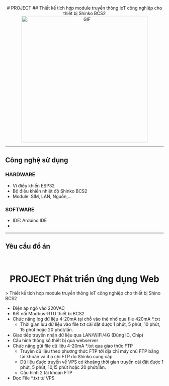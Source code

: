 <div align="center">
# PROJECT
## Thiết kế tích hợp module truyền thông IoT công nghiệp cho thiết bị Shinko BCS2
</br>
<img align="center" alt="GIF" height="400px" src="./" />
</div>

---
## Công nghệ sử dụng
### HARDWARE
- Vi điều khiển ESP32
- Bộ điều khiển nhiệt độ Shinko BCS2
- Module: SIM, LAN, Nguồn,...
### SOFTWARE
- IDE: Arduino IDE
-
---

## Yêu cầu đồ án
&nbsp;
<h1 align="center">PROJECT Phát triển ứng dụng Web</h1>
> Thiết kế tích hợp module truyền thông IoT công nghiệp cho thiết bị Shino BCS2

- Điện áp ngõ vào 220VAC
- Kết nối Modbus-RTU thiết bị BCS2
- Chức năng log dữ liệu 4-20mA tại chỗ vào thẻ nhớ qua file 420mA *.txt
    - Thời gian lưu dữ liệu vào file txt cài đặt được 1 phút, 5 phút, 10 phút, 15
phút hoặc 20 phút/lần.
- Giao tiếp truyền nhận dữ liệu qua LAN/WIFI/4G (Dùng IC, Chip)
- Cấu hình thông số thiết bị qua webserver
- Chức năng gửi file dữ liệu 4-20mA *.txt qua giao thức FTP
    - Truyền dữ liệu theo phương thức FTP tới địa chỉ máy chủ FTP bằng tài
khoản và địa chỉ FTP do Shinko cung cấp
    - Dữ liệu được truyền về VPS có khoảng thời gian truyền cài đặt được 1
phút, 5 phút, 10,15 phút hoặc 20 phút/lần.
    - Cầu hình 2 tài khoản FTP
- Đọc File *.txt từ VPS